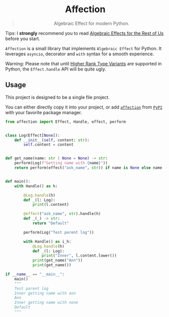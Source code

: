 <div align="center">

# Affection

> Algebraic Effect for modern Python.

</div>

Tips: I **strongly** recommend you to read [Algebraic Effects for the Rest of Us](https://overreacted.io/algebraic-effects-for-the-rest-of-us/)
before you start.

`Affection` is a small library that implements `Algebraic Effect` for Python.
It leverages `asyncio`, decorator and `with` syntax for a smooth experience.

Warning: Please note that until [Higher Rank Type Variants](https://github.com/python/typing/issues/548)
are supported in Python, the `Effect.handle` API will be quite ugly.

## Usage

This project is designed to be a single file project.

You can either directly copy it into your project, or add [`affection`](https://pypi.org/project/affection) from [`PyPI`](https://pypi.org/) with your favorite package manager. 

```py
from affection import Effect, Handle, effect, perform


class Log(Effect[None]):
    def __init__(self, content: str):
        self.content = content


def get_name(name: str | None = None) -> str:
    perform(Log(f"Getting name with {name}"))
    return perform(effect("ask_name", str)) if name is None else name


def main():
    with Handle() as h:

        @Log.handle(h)
        def _(l: Log):
            print(l.content)

        @effect("ask_name", str).handle(h)
        def _(_) -> str:
            return "Default"

        perform(Log("Test parent log"))

        with Handle() as i_h:
            @Log.handle(h)
            def _(l: Log):
                print("Inner", l.content.lower())
            print(get_name("Ann"))
            print(get_name())

if __name__ == "__main__":
    main()
    """
    Test parent log
    Inner getting name with ann
    Ann
    Inner getting name with none
    Default
    """
```